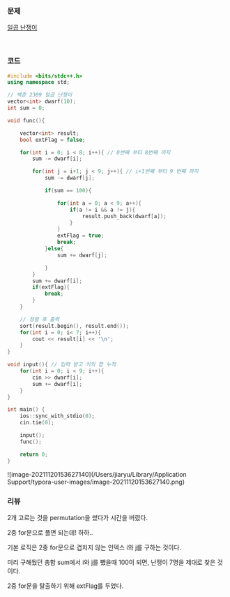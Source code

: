 ### 문제

[일곱 난쟁이](https://www.acmicpc.net/problem/2309)

</br>

### 코드 

```c++
#include <bits/stdc++.h>
using namespace std;

// 백준 2309 일곱 난쟁이
vector<int> dwarf(10);
int sum = 0;

void func(){

    vector<int> result;
    bool extFlag = false;

    for(int i = 0; i < 8; i++){ // 0번째 부터 8번째 까지
        sum -= dwarf[i];

        for(int j = i+1; j < 9; j++){ // i+1번째 부터 9 번째 까지
            sum -= dwarf[j];

            if(sum == 100){

                for(int a = 0; a < 9; a++){
                    if(a != i && a != j){
                        result.push_back(dwarf[a]);
                    }
                }
                extFlag = true;
                break;
            }else{
                sum += dwarf[j];

            }
        }
        sum += dwarf[i];
        if(extFlag){
            break;
        }
    }

    // 정렬 후 출력
    sort(result.begin(), result.end());
    for(int i = 0; i< 7; i++){
        cout << result[i] << '\n';
    }
}

void input(){ // 입력 받고 키의 합 누적 
    for(int i = 0; i < 9; i++){
        cin >> dwarf[i];
        sum += dwarf[i];
    }
}

int main() {
    ios::sync_with_stdio(0);
    cin.tie(0);

    input();
    func();

    return 0;
}
```

![image-20211120153627140](/Users/jiaryu/Library/Application Support/typora-user-images/image-20211120153627140.png)



### 리뷰 

2개 고르는 것을 permutation을 썼다가 시간을 버렸다. 

2중 for문으로 풀면 되는데! 하하..

기본 로직은 2중 for문으로 겹치지 않는 인덱스 i와 j를 구하는 것이다. 

미리 구해뒀던 총합 sum에서 i와 j를 뺐을때 100이 되면, 난쟁이 7명을 제대로 찾은 것이다. 

2중 for문을 탈출하기 위해 extFlag를 두었다.